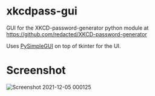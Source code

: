 # xkcdpass-gui

GUI for the XKCD-password-generator python module at https://github.com/redacted/XKCD-password-generator

Uses [PySimpleGUI](https://github.com/PySimpleGUI/PySimpleGUI) on top of tkinter for the UI.

# Screenshot

![Screenshot 2021-12-05 000125](https://user-images.githubusercontent.com/1872642/144728906-839f52dd-e1e3-4e57-bd82-e10dd129a465.png)
